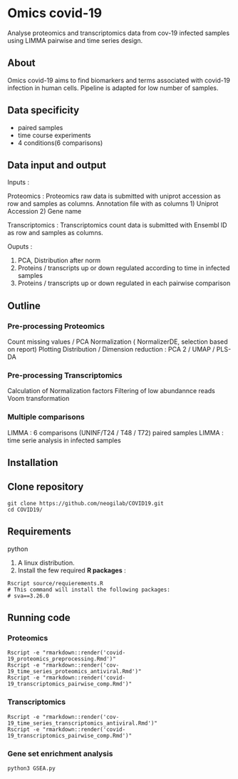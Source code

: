 # Omics covid-19

Analyse proteomics and transcriptomics data from cov-19 infected samples using LIMMA pairwise and time series design.

## About

Omics covid-19 aims to find biomarkers and terms associated with covid-19 infection in human cells. Pipeline is adapted for low number of samples.

## Data specificity
- paired samples
- time course experiments
- 4 conditions(6 comparisons)

## Data input and output
Inputs :

Proteomics :
Proteomics raw data is submitted with uniprot accession as row and samples as columns.
Annotation file with as columns 1) Uniprot Accession 2) Gene name

Transcriptomics :
Transcriptomics count data is submitted with Ensembl ID as row and samples as columns.

Ouputs :  
1)  PCA, Distribution after norm
2)  Proteins / transcripts up or down regulated according to time in infected samples
3)  Proteins / transcripts up or down regulated in each pairwise comparison

## Outline 
### Pre-processing Proteomics
Count missing values / PCA
Normalization ( NormalizerDE, selection based on report)
Plotting Distribution / Dimension reduction : PCA 2 / UMAP / PLS-DA

### Pre-processing Transcriptomics
Calculation of Normalization factors
Filtering of low abundannce reads
Voom transformation

### Multiple comparisons
LIMMA : 6 comparisons (UNINF/T24 / T48 / T72) paired samples
LIMMA : time serie analysis in infected samples


## Installation

## Clone repository
```
git clone https://github.com/neogilab/COVID19.git
cd COVID19/
```

## Requirements
python
1. A linux distribution.
2. Install the few required **R packages** :

```
Rscript source/requierements.R
# This command will install the following packages:
# sva==3.26.0
```

## Running code

### Proteomics 
```
Rscript -e "rmarkdown::render('covid-19_proteomics_preprocessing.Rmd')"
Rscript -e "rmarkdown::render('cov-19_time_series_proteomics_antiviral.Rmd')"
Rscript -e "rmarkdown::render('covid-19_transcriptomics_pairwise_comp.Rmd')"
```

### Transcriptomics
```
Rscript -e "rmarkdown::render('cov-19_time_series_transcriptomics_antiviral.Rmd')"
Rscript -e "rmarkdown::render('covid-19_transcriptomics_pairwise_comp.Rmd')"
```

### Gene set enrichment analysis
```
python3 GSEA.py
```
